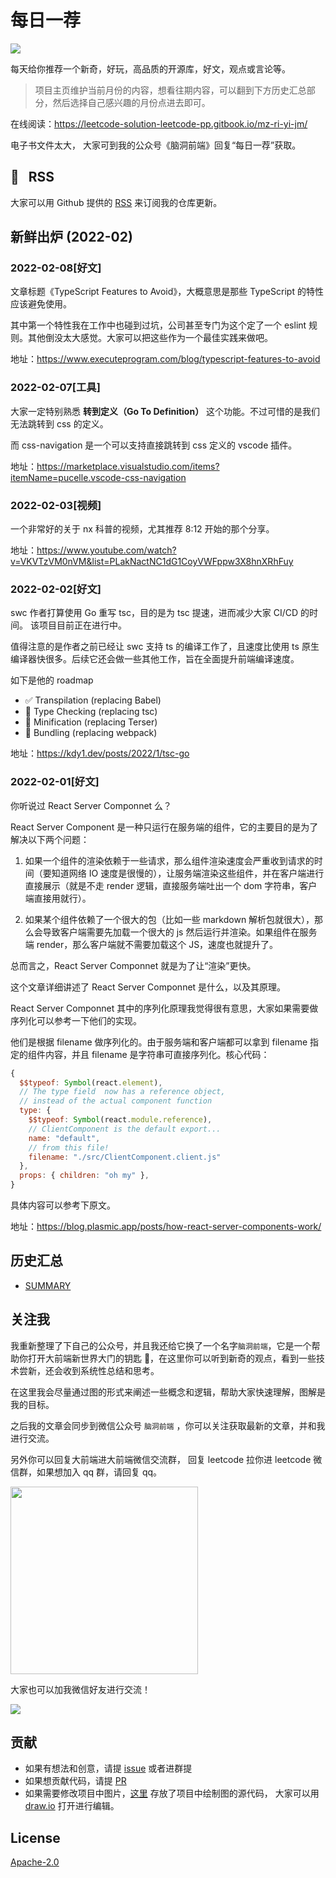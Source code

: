 # 每日一荐

![](https://tva1.sinaimg.cn/large/006y8mN6ly1g8d0sktqrwj30hs07maae.jpg)

每天给你推荐一个新奇，好玩，高品质的开源库，好文，观点或言论等。

> 项目主页维护当前月份的内容，想看往期内容，可以翻到下方历史汇总部分，然后选择自己感兴趣的月份点进去即可。

在线阅读：https://leetcode-solution-leetcode-pp.gitbook.io/mz-ri-yi-jm/

电子书文件太大， 大家可到我的公众号《脑洞前端》回复“每日一荐”获取。

## :newspaper: &nbsp; RSS

大家可以用 Github 提供的 [RSS](https://github.com/azl397985856/daily-featured/commits.atom) 来订阅我的仓库更新。
​

## 新鲜出炉 (2022-02)

### 2022-02-08[好文]

文章标题《TypeScript Features to Avoid》，大概意思是那些 TypeScript 的特性应该避免使用。

其中第一个特性我在工作中也碰到过坑，公司甚至专门为这个定了一个 eslint 规则。其他倒没太大感觉。大家可以把这些作为一个最佳实践来做吧。

地址：https://www.executeprogram.com/blog/typescript-features-to-avoid

### 2022-02-07[工具]

大家一定特别熟悉 **转到定义（Go To Definition）** 这个功能。不过可惜的是我们无法跳转到 css 的定义。

而 css-navigation 是一个可以支持直接跳转到 css 定义的 vscode 插件。

地址：https://marketplace.visualstudio.com/items?itemName=pucelle.vscode-css-navigation

### 2022-02-03[视频]

一个非常好的关于 nx 科普的视频，尤其推荐 8:12 开始的那个分享。

地址：https://www.youtube.com/watch?v=VKVTzVM0nVM&list=PLakNactNC1dG1CoyVWFppw3X8hnXRhFuy

### 2022-02-02[好文]

swc 作者打算使用 Go 重写 tsc，目的是为 tsc 提速，进而减少大家 CI/CD 的时间。 该项目目前正在进行中。

值得注意的是作者之前已经让 swc 支持 ts 的编译工作了，且速度比使用 ts 原生编译器快很多。后续它还会做一些其他工作，旨在全面提升前端编译速度。

如下是他的 roadmap

- ✅ Transpilation (replacing Babel)
- 🚧 Type Checking (replacing tsc)
- 🚧 Minification (replacing Terser)
- 🚧 Bundling (replacing webpack)

地址：https://kdy1.dev/posts/2022/1/tsc-go

### 2022-02-01[好文]

你听说过 React Server Componnet 么？

React Server Component 是一种只运行在服务端的组件，它的主要目的是为了解决以下两个问题：

1. 如果一个组件的渲染依赖于一些请求，那么组件渲染速度会严重收到请求的时间（要知道网络 IO 速度是很慢的），让服务端渲染这些组件，并在客户端进行直接展示（就是不走 render 逻辑，直接服务端吐出一个 dom 字符串，客户端直接用就行）。

2. 如果某个组件依赖了一个很大的包（比如一些 markdown 解析包就很大），那么会导致客户端需要先加载一个很大的 js 然后运行并渲染。如果组件在服务端 render，那么客户端就不需要加载这个 JS，速度也就提升了。

总而言之，React Server Componnet 就是为了让“渲染”更快。

这个文章详细讲述了 React Server Componnet 是什么，以及其原理。

React Server Componnet 其中的序列化原理我觉得很有意思，大家如果需要做序列化可以参考一下他们的实现。

他们是根据 filename 做序列化的。由于服务端和客户端都可以拿到 filename 指定的组件内容，并且 filename 是字符串可直接序列化。核心代码：

```js
{
  $$typeof: Symbol(react.element),
  // The type field  now has a reference object,
  // instead of the actual component function
  type: {
    $$typeof: Symbol(react.module.reference),
    // ClientComponent is the default export...
    name: "default",
    // from this file!
    filename: "./src/ClientComponent.client.js"
  },
  props: { children: "oh my" },
}
```

具体内容可以参考下原文。

地址：https://blog.plasmic.app/posts/how-react-server-components-work/

## 历史汇总

- [SUMMARY](./SUMMARY.md)

## 关注我

我重新整理了下自己的公众号，并且我还给它换了一个名字`脑洞前端`，它是一个帮助你打开大前端新世界大门的钥匙 🔑，在这里你可以听到新奇的观点，看到一些技术尝新，还会收到系统性总结和思考。

在这里我会尽量通过图的形式来阐述一些概念和逻辑，帮助大家快速理解，图解是我的目标。

之后我的文章会同步到微信公众号 `脑洞前端` ，你可以关注获取最新的文章，并和我进行交流。

另外你可以回复大前端进大前端微信交流群， 回复 leetcode 拉你进 leetcode 微信群，如果想加入 qq 群，请回复 qq。

<img width="300" src="https://tva1.sinaimg.cn/large/006y8mN6ly1g7he9xdtmyj30by0byaac.jpg">

大家也可以加我微信好友进行交流！

![](https://tva1.sinaimg.cn/large/008i3skNly1gx11szd02ej30e80e8dg3.jpg)

## 贡献

- 如果有想法和创意，请提 [issue](https://github.com/azl397985856/daily-featured/issues) 或者进群提
- 如果想贡献代码，请提 [PR](https://github.com/azl397985856/daily-featured/pulls)
- 如果需要修改项目中图片，[这里](./assets/) 存放了项目中绘制图的源代码， 大家可以用 [draw.io](https://www.draw.io/) 打开进行编辑。

## License

[Apache-2.0](./LICENSE)
